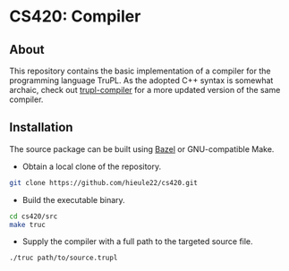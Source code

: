 # CS420: Compiler

## About

This repository contains the basic implementation of a compiler for the
programming language TruPL. As the adopted C++ syntax is somewhat archaic,
check out [trupl-compiler](https://github.com/hieule22/trupl-compiler) for
a more updated version of the same compiler.

## Installation

The source package can be built using [Bazel](http://bazel.io) or GNU-compatible
Make.

* Obtain a local clone of the repository.

```bash
git clone https://github.com/hieule22/cs420.git
```

* Build the executable binary.

```bash
cd cs420/src
make truc
```

* Supply the compiler with a full path to the targeted source file.

```bash
./truc path/to/source.trupl
```